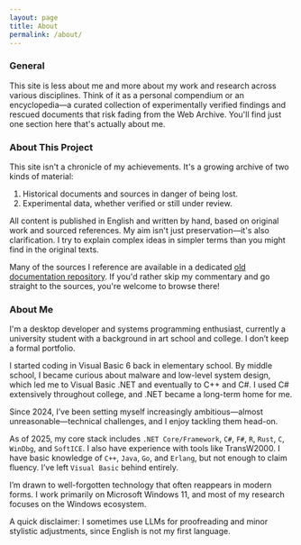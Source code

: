 ```yaml
---
layout: page
title: About
permalink: /about/
---
```

### General
This site is less about me and more about my work and research across various disciplines. Think of it as a personal compendium or an encyclopedia—a curated collection of experimentally verified findings and rescued documents that risk fading from the Web Archive. You'll find just one section here that's actually about me.

### About This Project
This site isn't a chronicle of my achievements. It's a growing archive of two kinds of material:
1. Historical documents and sources in danger of being lost.
2. Experimental data, whether verified or still under review.

All content is published in English and written by hand, based on original work and sourced references. My aim isn't just preservation—it's also clarification. I try to explain complex ideas in simpler terms than you might find in the original texts.

Many of the sources I reference are available in a dedicated [old documentation repository](https://github.com/AlexeyTolstopyatov/old-executables-documentation). If you'd rather skip my commentary and go straight to the sources, you're welcome to browse there!

### About Me
I'm a desktop developer and systems programming enthusiast, currently a university student with a background in art school and college. I don’t keep a formal portfolio.

I started coding in Visual Basic 6 back in elementary school. By middle school, I became curious about malware and low-level system design, which led me to Visual Basic .NET and eventually to C++ and C#. I used C# extensively throughout college, and .NET became a long-term home for me.

Since 2024, I’ve been setting myself increasingly ambitious—almost unreasonable—technical challenges, and I enjoy tackling them head-on.

As of 2025, my core stack includes `.NET Core/Framework`, `C#`, `F#`, `R`, `Rust`, `C`, `WinDbg`, and `SoftICE`. I also have experience with tools like TransW2000. I have basic knowledge of `C++`, `Java`, `Go`, and `Erlang`, but not enough to claim fluency. I’ve left `Visual Basic` behind entirely.

I’m drawn to well-forgotten technology that often reappears in modern forms. I work primarily on Microsoft Windows 11, and most of my research focuses on the Windows ecosystem.

A quick disclaimer: I sometimes use LLMs for proofreading and minor stylistic adjustments, since English is not my first language.